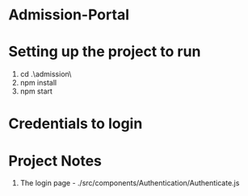 # Admission-Portal

# Setting up the project to run

1) cd .\admission\
2) npm install
3) npm start

# Credentials to login



# Project Notes
1) The login page - ./src/components/Authentication/Authenticate.js

